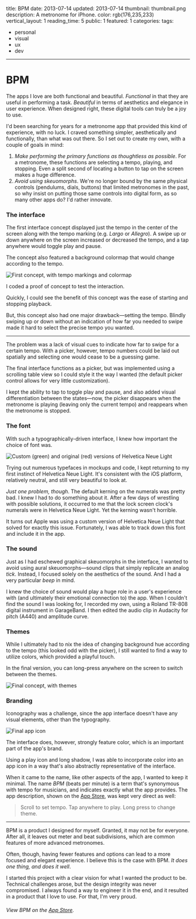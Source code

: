 title: BPM
date: 2013-07-14
updated: 2013-07-14
thumbnail: thumbnail.png
description: A metronome for iPhone.
color: rgb(176,235,233)
vertical_layout: 1
reading_time: 5
public: 1
featured: 1
categories:
tags:
- personal
- visual
- ux
- dev
---

# BPM

<span class="lead-in">The apps I love</span> are both functional and beautiful. *Functional* in that they are useful in performing a task. *Beautiful* in terms of aesthetics and elegance in user experience. When designed right, these digital tools can truly be a joy to use.

I'd been searching for years for a metronome app that provided this kind of experience, with no luck. I craved something simpler, aesthetically and functionally, than what was out there. So I set out to create my own, with a couple of goals in mind:

1. *Make performing the primary functions as thoughtless as possible*. For a metronome, these functions are selecting a tempo, playing, and stopping. Even a split second of locating a button to tap on the screen makes a huge difference.
2. *Avoid using skeuomorphs*. We're no longer bound by the same physical controls (pendulums, dials, buttons) that limited metronomes in the past, so why insist on putting those same controls into digital form, as so many other apps do? I'd rather innovate.

### The interface

The first interface concept displayed just the tempo in the center of the screen along with the tempo marking (e.g. *Largo* or *Allegro*). A swipe up or down anywhere on the screen increased or decreased the tempo, and a tap anywhere would toggle play and pause.

The concept also featured a background colormap that would change according to the tempo.

<img class="default" src="v1.png" alt="First concept, with tempo markings and colormap">

I coded a proof of concept to test the interaction.

Quickly, I could see the benefit of this concept was the ease of starting and stopping playback.

But, this concept also had one major drawback—setting the tempo. Blindly swiping up or down without an indication of how far you needed to swipe made it hard to select the precise tempo you wanted.

---

<span class="lead-in">The problem</span> was a lack of visual cues to indicate how far to swipe for a certain tempo. With a picker, however, tempo numbers could be laid out spatially and selecting one would cease to be a guessing game.

The final interface functions as a picker, but was implemented using a scrolling table view so I could style it the way I wanted (the default picker control allows for very little customization).

I kept the ability to tap to toggle play and pause, and also added visual differentiation between the states—now, the picker disappears when the metronome is playing (leaving only the current tempo) and reappears when the metronome is stopped.

### The font

With such a typographically-driven interface, I knew how important the choice of font was.

<img class="left" src="kerning.png" alt="Custom (green) and original (red) versions of Helvetica Neue Light">

Trying out numerous typefaces in mockups and code, I kept returning to my first instinct of Helvetica Neue Light. It's consistent with the iOS platform, relatively neutral, and still very beautiful to look at.

*Just one problem, though*. The default kerning on the numerals was pretty bad. I knew I had to do something about it. After a few days of wrestling with possible solutions, it occurred to me that the lock screen clock's numerals were in Helvetica Neue Light. Yet the kerning wasn't horrible.

It turns out Apple was using a custom version of Helvetica Neue Light that solved for exactly this issue. Fortunately, I was able to track down this font and include it in the app.

### The sound

Just as I had eschewed graphical skeuomorphs in the interface, I wanted to avoid using aural skeuomorphs—sound clips that simply replicate an analog *tick*. Instead, I focused solely on the aesthetics of the sound. And I had a very particular *beep* in mind.

I knew the choice of sound would play a huge role in a user's experience with (and ultimately their emotional connection to) the app. When I couldn't find the sound I was looking for, I recorded my own, using a Roland <span class="sc">TR-808</span> digital instrument in GarageBand. I then edited the audio clip in Audacity for pitch (A440) and amplitude curve.

### Themes

While I ultimately had to nix the idea of changing background hue according to the tempo (this looked odd with the picker), I still wanted to find a way to utilize colors, which provided a playful touch.

In the final version, you can long-press anywhere on the screen to switch between the themes.

<img class="wide" src="themes.png" alt="Final concept, with themes">

### Branding

Iconography was a challenge, since the app interface doesn't have any visual elements, other than the typography.

<img class="left" src="app-icon.png" alt="Final app icon">

The interface does, however, strongly feature color, which is an important part of the app's brand.

Using a play icon and long shadow, I was able to incorporate color into an app icon in a way that's also abstractly representative of the interface.

When it came to the name, like other aspects of the app, I wanted to keep it minimal. The name *BPM* (beats per minute) is a term that's synonymous with tempo for musicians, and indicates exactly what the app provides. The app description, shown on the [App Store](https://itunes.apple.com/us/app/bpm-metronome/id668502976), was kept very direct as well:

> Scroll to set tempo. Tap anywhere to play. Long press to change theme.

---
<span class="lead-in">BPM</span> is a product I designed for myself. Granted, it may not be for every&shy;one. After all, it leaves out meter and beat subdivisions, which are common features of more advanced metronomes.

Often, though, having fewer features and options can lead to a more focused and elegant experience. I believe this is the case with BPM. *It does one thing, and does it well*.

I started this project with a clear vision for what I wanted the product to be. Technical challenges arose, but the design integrity was never compromised. I always found a way to engineer it in the end, and it resulted in a product that I love to use. For that, I'm very proud.

###### View BPM on the [App Store](https://itunes.apple.com/us/app/bpm-metronome/id668502976).
